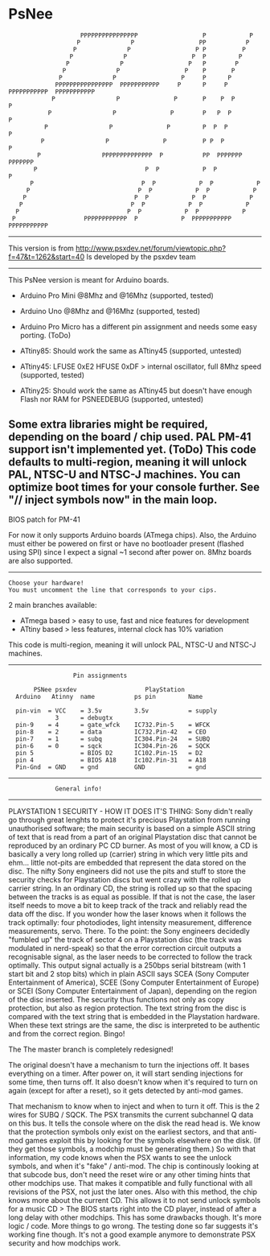 # PsNee
                        PPPPPPPPPPPPPPPP                  P            P      
                       P              P                  PP           P        
                      P              P                  P P          P        
                     P              P                  P  P         P          
                    P              P                  P   P        P          
                   P              P                  P    P       P            
                  P              P                  P     P      P            
                 PPPPPPPPPPPPPPPP  PPPPPPPPPPP     P      P     P  PPPPPPPPPPP  PPPPPPPPPPP
                P                 P               P       P    P  P            P
               P                 P               P        P   P  P            P  
              P                 P               P         P  P  P            P  
             P                 P               P          P P  P            P    
            P                 PPPPPPPPPPPPPP  P           PP  PPPPPPP      PPPPPPP    
           P                              P  P            P  P            P      
          P                              P  P            P  P            P      
         P                              P  P            P  P            P        
        P                              P  P            P  P            P        
       P                              P  P            P  P            P      
      P                              P  P            P  P            P        
     P                   PPPPPPPPPPPP  P            P  PPPPPPPPPPP  PPPPPPPPPPP

---------------------------------------
This version is from
http://www.psxdev.net/forum/viewtopic.php?f=47&t=1262&start=40
Is developed by the psxdev team
 
 
-------------------------------------------------

 This PsNee version is meant for Arduino boards.

 
  - Arduino Pro Mini @8Mhz and @16Mhz (supported, tested)
  - Arduino Uno @8Mhz and @16Mhz (supported, tested)
  - Arduino Pro Micro has a different pin assignment and needs some easy porting. (ToDo)
  
  - ATtiny85: Should work the same as ATtiny45 (supported, untested)
  - ATtiny45: LFUSE 0xE2  HFUSE 0xDF > internal oscillator, full 8Mhz speed (supported, tested)
  - ATtiny25: Should work the same as ATtiny45 but doesn't have enough Flash nor RAM for PSNEEDEBUG (supported, untested)
  
 Some extra libraries might be required, depending on the board / chip used.
 PAL PM-41 support isn't implemented yet. (ToDo)
 This code defaults to multi-region, meaning it will unlock PAL, NTSC-U and NTSC-J machines.
 You can optimize boot times for your console further. See "// inject symbols now" in the main loop.
----------------------------------------------------------------------

BIOS patch for PM-41

For now it only supports Arduino boards (ATmega chips).
Also, the Arduino must either be powered on first or have no bootloader present (flashed using SPI) since I expect a signal ~1 second after power on.
8Mhz boards are also supported.
 
-------------------------------------------------------------------

    Choose your hardware!
    You must uncomment the line that corresponds to your cips.
    
 2 main branches available:
  - ATmega based > easy to use, fast and nice features for development
  - ATtiny based > less features, internal clock has 10% variation

 This code is multi-region, meaning it will unlock PAL, NTSC-U and NTSC-J machines.

-----------------------------------------------------

                      Pin assignments
                        
           PSNee psxdev                   PlayStation
      Arduino   Atinny  name           ps pin         Name
 
      pin-vin  = VCC    = 3.5v         3.5v           = supply
                 3      = debugtx
      pin-9    = 4      = gate_wfck    IC732.Pin-5    = WFCK           
      pin-8    = 2      = data         IC732.Pin-42   = CEO
      pin-7    = 1      = subq         IC304.Pin-24   = SUBQ
      pin-6    = 0      = sqck         IC304.Pin-26   = SQCK
      pin 5             = BIOS D2      IC102.Pin-15   = D2
      pin 4             = BIOS A18     Ic102.Pin-31   = A18
      Pin-Gnd  = GND    = gnd          GND            = gnd
------------------------------------------------
                 General info!
--------------------------------------------------
PLAYSTATION 1 SECURITY - HOW IT DOES IT'S THING:
Sony didn't really go through great lenghts to protect it's precious Playstation
from running unauthorised software; the main security is based on a simple ASCII
string of text that is read from a part of an original Playstation disc that cannot
be reproduced by an ordinary PC CD burner.
As most of you will know, a CD is basically a very long rolled up (carrier) string in which very
little pits and ehm... little not-pits are embedded that represent the data stored on the disc.
The nifty Sony engineers did not use the pits and stuff to store the security checks for
Playstation discs but went crazy with the rolled up carrier string. In an ordinary CD, the
string is rolled up so that the spacing between the tracks is as equal as possible. If that
is not the case, the laser itself needs to move a bit to keep track of the track and
reliably read the data off the disc.
If you wonder how the laser knows when it follows the track optimally: four photodiodes, light
intensity measurement, difference measurements, servo. There.
To the point: the Sony engineers decidedly "fumbled up" the track of sector 4 on a Playstation
disc (the track was modulated in nerd-speak) so that the error correction circuit outputs a
recognisable signal, as the laser needs to be corrected to follow the track optimally.
This output signal actually is a 250bps serial bitstream (with 1 start bit and 2 stop bits) which
in plain ASCII says SCEA (Sony Computer Entertainment of America), SCEE (Sony Computer Entertainment
of Europe) or SCEI (Sony Computer Entertainment of Japan), depending on the region of the disc inserted.
The security thus functions not only as copy protection, but also as region protection.
The text string from the disc is compared with the text string that is embedded in the Playstation
hardware. When these text strings are the same, the disc is interpreted to be authentic and from
the correct region. Bingo!

The The master branch is completely redesigned!


The original doesn't have a mechanism to turn the injections off. It bases everything on a timer.
After power on, it will start sending injections for some time, then turns off.
It also doesn't know when it's required to turn on again (except for after a reset), so it gets detected by anti-mod games.

That mechanism to know when to inject and when to turn it off. This is the 2 wires for SUBQ / SQCK. The PSX transmits the current subchannel Q data on this bus. It tells the console where on the disk the read head is. We know that the protection symbols only exist on the earliest sectors, and that anti-mod games exploit this by looking for the symbols elsewhere on the disk. (If they get those symbols, a modchip must be generating them.) So with that information, my code knows when the PSX wants to see the unlock symbols, and when it's "fake" / anti-mod. The chip is continously looking at that subcode bus, don't need the reset wire or any other timing hints that other modchips use. That makes it compatible and fully functional with all revisions of the PSX, not just the later ones. Also with this method, the chip knows more about the current CD. This allows it to not send unlock symbols for a music CD > The BIOS starts right into the CD player, instead of after a long delay with other modchips.
This has some drawbacks though.
It's more logic / code. More things to go wrong. The testing done so far suggests it's working fine though.
It's not a good example anymore to demonstrate PSX security and how modchips work.


 
